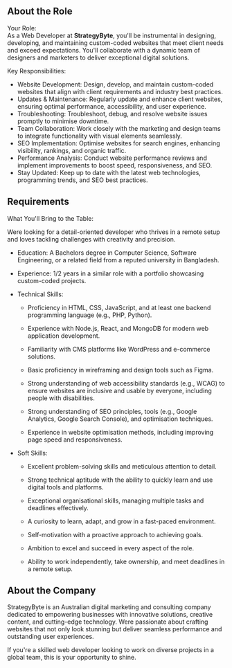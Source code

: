 ## About the Role

Your Role:  
As a Web Developer at **StrategyByte**, you'll be instrumental in designing, developing, and maintaining custom-coded websites that meet client needs and exceed expectations. You'll collaborate with a dynamic team of designers and marketers to deliver exceptional digital solutions.  
  
Key Responsibilities:  
- Website Development: Design, develop, and maintain custom-coded websites that align with client requirements and industry best practices.  
- Updates & Maintenance: Regularly update and enhance client websites, ensuring optimal performance, accessibility, and user experience.  
- Troubleshooting: Troubleshoot, debug, and resolve website issues promptly to minimise downtime.  
- Team Collaboration: Work closely with the marketing and design teams to integrate functionality with visual elements seamlessly.  
- SEO Implementation: Optimise websites for search engines, enhancing visibility, rankings, and organic traffic.  
- Performance Analysis: Conduct website performance reviews and implement improvements to boost speed, responsiveness, and SEO.  
- Stay Updated: Keep up to date with the latest web technologies, programming trends, and SEO best practices.

## Requirements

What You'll Bring to the Table:

Were looking for a detail-oriented developer who thrives in a remote setup and loves tackling challenges with creativity and precision.

- Education: A Bachelors degree in Computer Science, Software Engineering, or a related field from a reputed university in Bangladesh.
    
- Experience: 1/2 years in a similar role with a portfolio showcasing custom-coded projects.
    
- Technical Skills:
    
    - Proficiency in HTML, CSS, JavaScript, and at least one backend programming language (e.g., PHP, Python).
        
    - Experience with Node.js, React, and MongoDB for modern web application development.
        
    - Familiarity with CMS platforms like WordPress and e-commerce solutions.
        
    - Basic proficiency in wireframing and design tools such as Figma.
        
    - Strong understanding of web accessibility standards (e.g., WCAG) to ensure websites are inclusive and usable by everyone, including people with disabilities.
        
    - Strong understanding of SEO principles, tools (e.g., Google Analytics, Google Search Console), and optimisation techniques.
        
    - Experience in website optimisation methods, including improving page speed and responsiveness.
        
- Soft Skills:
    
    - Excellent problem-solving skills and meticulous attention to detail.
        
    - Strong technical aptitude with the ability to quickly learn and use digital tools and platforms.
        
    - Exceptional organisational skills, managing multiple tasks and deadlines effectively.
        
    - A curiosity to learn, adapt, and grow in a fast-paced environment.
        
    - Self-motivation with a proactive approach to achieving goals.
        
    - Ambition to excel and succeed in every aspect of the role.
        
    - Ability to work independently, take ownership, and meet deadlines in a remote setup.
        

## About the Company

StrategyByte is an Australian digital marketing and consulting company dedicated to empowering businesses with innovative solutions, creative content, and cutting-edge technology. Were passionate about crafting websites that not only look stunning but deliver seamless performance and outstanding user experiences.  
  
If you're a skilled web developer looking to work on diverse projects in a global team, this is your opportunity to shine.